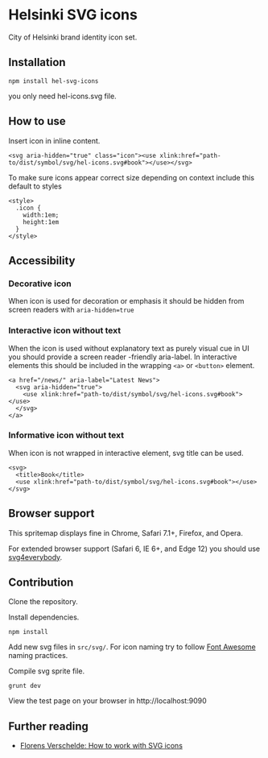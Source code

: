 # Helsinki SVG icons

City of Helsinki brand identity icon set.

## Installation

```
npm install hel-svg-icons
```
you only need hel-icons.svg file.

## How to use

Insert icon in inline content.
```
<svg aria-hidden="true" class="icon"><use xlink:href="path-to/dist/symbol/svg/hel-icons.svg#book"></use></svg>
```

To make sure icons appear correct size depending on context include this default to styles 
```
<style>
  .icon {
    width:1em;
    height:1em
  }
</style>
```

## Accessibility

### Decorative icon
When icon is used for decoration or emphasis it should be hidden from screen readers with `aria-hidden=true`

### Interactive icon without text
When the icon is used without explanatory text as purely visual cue in UI you should provide a screen reader -friendly aria-label. In interactive elements this should be included in the wrapping `<a>` or `<button>` element.
```
<a href="/news/" aria-label="Latest News">
  <svg aria-hidden="true">
    <use xlink:href="path-to/dist/symbol/svg/hel-icons.svg#book"></use>
  </svg>
</a>
```
### Informative icon without text
When icon is not wrapped in interactive element, svg title can be used.
```
<svg>
  <title>Book</title>
  <use xlink:href="path-to/dist/symbol/svg/hel-icons.svg#book"></use>
</svg>
```


## Browser support

This spritemap displays fine in Chrome, Safari 7.1+, Firefox, and Opera.

For extended browser support (Safari 6, IE 6+, and Edge 12) you should use [svg4everybody](https://github.com/jonathantneal/svg4everybody).

## Contribution

Clone the repository.

Install dependencies.

```
npm install
```

Add new svg files in `src/svg/`. For icon naming try to follow [Font Awesome](http://fontawesome.io) naming practices.

Compile svg sprite file. 
```
grunt dev
```
View the test page on your browser in http://localhost:9090



## Further reading
- [Florens Verschelde: How to work with SVG icons](https://fvsch.com/code/svg-icons/how-to/)